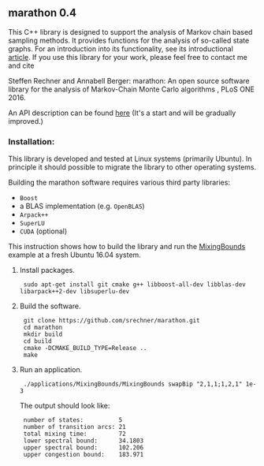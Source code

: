 ## marathon 0.4

This C++ library is designed to support the analysis of Markov chain based sampling methods. It provides functions for the analysis of so-called state graphs. For an introduction into its functionality, see its introductional [article](http://journals.plos.org/plosone/article?id=10.1371/journal.pone.0147935).
If you use this library for your work, please feel free to contact me and cite

Steffen Rechner and Annabell Berger:
marathon: An open source software library for the analysis of Markov-Chain Monte Carlo algorithms   , PLoS ONE 2016.

An API description can be found [here](./doc/marathon.pdf) (It's a start and will be gradually improved.)

### Installation:

This library is developed and tested at Linux systems (primarily Ubuntu). In principle it should possible to migrate the library to other operating systems.

Building the marathon software requires various third party libraries:
 * `Boost` 
 * a BLAS implementation (e.g. `OpenBLAS`)
 * `Arpack++`
 * `SuperLU`
 * `CUDA` (optional)

This instruction shows how to build the library and run the [MixingBounds](./applications/MixingBounds/) example at a fresh Ubuntu 16.04 system.

1. Install packages.

        sudo apt-get install git cmake g++ libboost-all-dev libblas-dev libarpack++2-dev libsuperlu-dev

2. Build the software.

        git clone https://github.com/srechner/marathon.git
        cd marathon
        mkdir build
        cd build
        cmake -DCMAKE_BUILD_TYPE=Release ..
        make

4. Run an application.

        ./applications/MixingBounds/MixingBounds swapBip "2,1,1;1,2,1" 1e-3

   The output should look like:

        number of states:          5
        number of transition arcs: 21
        total mixing time:         72
        lower spectral bound:      34.1803
        upper spectral bound:      102.206
        upper congestion bound:    183.971

